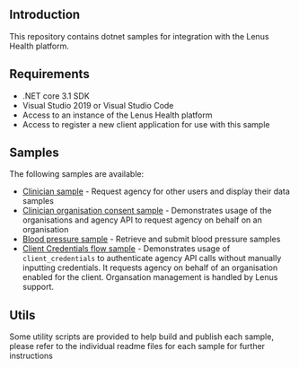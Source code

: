 ## Introduction

This repository contains dotnet samples for integration with the Lenus Health platform.

## Requirements

- .NET core 3.1 SDK
- Visual Studio 2019 or Visual Studio Code
- Access to an instance of the Lenus Health platform
- Access to register a new client application for use with this sample

## Samples

The following samples are available:
- [Clinician sample](https://github.com/lenushealth/integration-samples/tree/main/samples/dotnet/clinician) - Request agency for other users and display their data samples
- [Clinician organisation consent sample](https://github.com/lenushealth/integration-samples/tree/main/samples/dotnet/clinorg) - Demonstrates usage of the organisations and agency API to request agency on behalf on an organisation
- [Blood pressure sample](https://github.com/lenushealth/integration-samples/tree/main/samples/dotnet/mybp) - Retrieve and submit blood pressure samples
- [Client Credentials flow sample](https://github.com/lenushealth/integration-samples/tree/main/samples/dotnet/clientcreds) - Demonstrates usage of `client_credentials` to authenticate agency API calls without manually inputting credentials. It requests agency on behalf of an organisation enabled for the client. Organsation management is handled by Lenus support.

## Utils

Some utility scripts are provided to help build and publish each sample, please refer to the individual readme files for each sample for further instructions